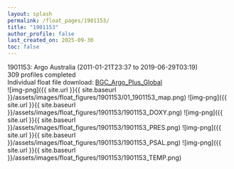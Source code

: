 ```yaml
---
layout: splash
permalink: /float_pages/1901153/
title: "1901153"
author_profile: false
last_created_on: 2025-09-30
toc: false
---
```

 
1901153: Argo Australia (2011-01-21T23:37 to 2019-06-29T03:19)\
309 profiles completed\
Individual float file download: [BGC_Argo_Plus_Global](https://ftp.soest.hawaii.edu/bgc_argo_plus/Individual_Floats/outliers_removed/1901153_Sprof_processed.nc)\
![img-png]({{ site.url }}{{ site.baseurl }}/assets/images/float_figures/1901153/01_1901153_map.png)
![img-png]({{ site.url }}{{ site.baseurl }}/assets/images/float_figures/1901153/1901153_DOXY.png)
![img-png]({{ site.url }}{{ site.baseurl }}/assets/images/float_figures/1901153/1901153_PRES.png)
![img-png]({{ site.url }}{{ site.baseurl }}/assets/images/float_figures/1901153/1901153_PSAL.png)
![img-png]({{ site.url }}{{ site.baseurl }}/assets/images/float_figures/1901153/1901153_TEMP.png)
